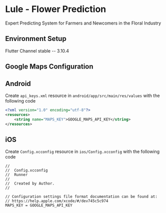 
# Lule - Flower Prediction

 Expert Predicting System for Farmers and Newcomers in the Floral Industry


## Environment Setup

Flutter Channel stable -- 3.10.4


## Google Maps Configuration

## Android

Create `api_keys.xml` resource in `android/app/src/main/res/values` with the following code

```xml
<?xml version="1.0" encoding="utf-8"?>
<resources>
    <string name="MAPS_KEY">GOOGLE_MAPS_API_KEY</string>
</resources>
```
## iOS

Create `Config.xcconfig` resource in `ios/Config.xcconfig` with the following code

```xcconfig
//
//  Config.xcconfig
//  Runner
//
//  Created by Author.
//

// Configuration settings file format documentation can be found at:
// https://help.apple.com/xcode/#/dev745c5c974
MAPS_KEY = GOOGLE_MAPS_API_KEY
```



